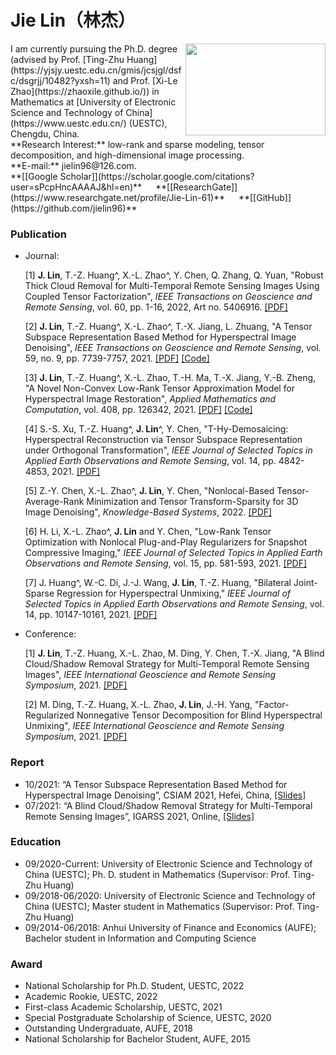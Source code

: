 # Jie Lin（林杰）

<img src="https://user-images.githubusercontent.com/84367087/119295670-f57bba00-bc89-11eb-96b2-1b12d1d3fef1.jpg" width = "224" height = "147" alt="" align=right />
I am currently pursuing the Ph.D. degree (advised by Prof. [Ting-Zhu Huang](https://yjsjy.uestc.edu.cn/gmis/jcsjgl/dsfc/dsgrjj/10482?yxsh=11) and Prof. [Xi-Le Zhao](https://zhaoxile.github.io/)) in Mathematics at [University of Electronic Science and Technology of China](https://www.uestc.edu.cn/) (UESTC), Chengdu, China.
<br/>
**Research Interest:** low-rank and sparse modeling, tensor decomposition, and high-dimensional image processing.
<br/>
**E-mail:** jielin96@126.com.
<br/>
**[[Google Scholar]](https://scholar.google.com/citations?user=sPcpHncAAAAJ&hl=en)** &emsp; **[[ResearchGate]](https://www.researchgate.net/profile/Jie-Lin-61)** &emsp; **[[GitHub]](https://github.com/jielin96)**


### Publication
- Journal:

  [1] **J. Lin**, T.-Z. Huang^, X.-L. Zhao^, Y. Chen, Q. Zhang, Q. Yuan, "Robust Thick Cloud Removal for Multi-Temporal Remote Sensing Images Using Coupled Tensor Factorization", _IEEE Transactions on Geoscience and Remote Sensing_, vol. 60, pp. 1-16, 2022, Art no. 5406916. [[PDF]](https://ieeexplore.ieee.org/document/9672204)

  [2] **J. Lin**, T.-Z. Huang^, X.-L. Zhao^, T.-X. Jiang, L. Zhuang, "A Tensor Subspace Representation Based Method for Hyperspectral Image Denoising", _IEEE Transactions on Geoscience and Remote Sensing_, vol. 59, no. 9, pp. 7739-7757, 2021. [[PDF]](https://github.com/jielin96/jielin96.github.io/files/7084858/TenSRDe_Lin.pdf)  [[Code]](https://drive.google.com/file/d/1Tj-8Js-MU7Xm9HJCaVfxGCAW-h86Cfwy/view?usp=sharing)
  
  [3] **J. Lin**, T.-Z. Huang^, X.-L. Zhao, T.-H. Ma, T.-X. Jiang, Y.-B. Zheng, "A Novel Non-Convex Low-Rank Tensor Approximation Model for Hyperspectral Image Restoration", _Applied Mathematics and Computation_, vol. 408, pp. 126342, 2021. [[PDF]](https://github.com/jielin96/jielin96.github.io/files/6529346/1-s2.0-S0096300321004318-main.pdf)  [[Code]](https://drive.google.com/file/d/1LrNJsbGvuARaBs2yBrkHg0RIrAQxrwvV/view?usp=sharing)
  
  [4] S.-S. Xu, T.-Z. Huang^, **J. Lin**^, Y. Chen, "T-Hy-Demosaicing: Hyperspectral Reconstruction via Tensor Subspace Representation under Orthogonal Transformation", _IEEE Journal of Selected Topics in Applied Earth Observations and Remote Sensing_, vol. 14, pp. 4842-4853, 2021. [[PDF]](https://github.com/jielin96/jielin96.github.io/files/6550740/JSTARS3076793.1.pdf)
  
  [5] Z.-Y. Chen, X.-L. Zhao^, **J. Lin**, Y. Chen, "Nonlocal-Based Tensor-Average-Rank Minimization and Tensor Transform-Sparsity for 3D Image Denoising", _Knowledge-Based Systems_, 2022. [[PDF]](https://www.sciencedirect.com/science/article/pii/S0950705122002647)
  
  [6] H. Li, X.-L. Zhao^, **J. Lin** and Y. Chen, "Low-Rank Tensor Optimization with Nonlocal Plug-and-Play Regularizers for Snapshot Compressive Imaging,"  _IEEE Journal of Selected Topics in Applied Earth Observations and Remote Sensing_, vol. 15, pp. 581-593, 2021. [[PDF]](https://ieeexplore.ieee.org/document/9655474)
  
  [7] J. Huang^, W.-C. Di, J.-J. Wang, **J. Lin**, T.-Z. Huang, "Bilateral Joint-Sparse Regression for Hyperspectral Unmixing," _IEEE Journal of Selected Topics in Applied Earth Observations and Remote Sensing_, vol. 14, pp. 10147-10161, 2021. [[PDF]](https://github.com/jielin96/jielin96.github.io/files/7415298/Bilateral_Joint-Sparse_Regression_for_Hyperspectral_Unmixing.pdf) 


- Conference:

  [1] **J. Lin**, T.-Z. Huang, X.-L. Zhao, M. Ding, Y. Chen, T.-X. Jiang, "A Blind Cloud/Shadow Removal Strategy for Multi-Temporal Remote Sensing Images", _IEEE International Geoscience and Remote Sensing Symposium_, 2021. [[PDF]](https://ieeexplore.ieee.org/document/9554515)
  
  [2] M. Ding, T.-Z. Huang, X.-L. Zhao, **J. Lin**, J.-H. Yang, "Factor-Regularized Nonnegative Tensor Decomposition for Blind Hyperspectral Unmixing", _IEEE International Geoscience and Remote Sensing Symposium_, 2021. [[PDF]](https://ieeexplore.ieee.org/document/9554525)
  
  
### Report

- 10/2021: “A Tensor Subspace Representation Based Method for Hyperspectral Image Denoising”, CSIAM 2021, Hefei, China, [[Slides]](https://github.com/jielin96/jielin96.github.io/files/7766871/CSIAM_Hefei.pdf)
- 07/2021: “A Blind Cloud/Shadow Removal Strategy for Multi-Temporal Remote Sensing Images”, IGARSS 2021, Online, [[Slides]](https://github.com/jielin96/jielin96.github.io/files/7766873/IGARSS.2.pdf)

  

### Education

- 09/2020-Current: University of Electronic Science and Technology of China (UESTC); Ph. D. student in Mathematics (Supervisor: Prof. Ting-Zhu Huang)
- 09/2018-06/2020: University of Electronic Science and Technology of China (UESTC); Master student in Mathematics (Supervisor: Prof. Ting-Zhu Huang)
- 09/2014-06/2018: Anhui University of Finance and Economics (AUFE); Bachelor student in Information and Computing Science


### Award

- National Scholarship for Ph.D. Student, UESTC, 2022
- Academic Rookie, UESTC, 2022
- First-class Academic Scholarship, UESTC, 2021
- Special Postgraduate Scholarship of Science, UESTC, 2020
- Outstanding Undergraduate, AUFE, 2018
- National Scholarship for Bachelor Student, AUFE, 2015

<br/>
<script type='text/javascript' id='clustrmaps' src='//cdn.clustrmaps.com/map_v2.js?cl=ffffff&w=400&t=tt&d=33rfvldNVUcycfQXDZFOyRp8Yqp-wB8RiOMqgHfUEfI'></script>


